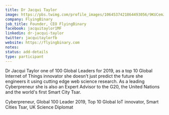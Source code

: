 ```yaml
---
title: Dr Jacqui Taylor
image: https://pbs.twimg.com/profile_images/1064537421864493056/9KUCemJ8_400x400.jpg
company: FlyingBinary
job_title: Founder, CEO FlyingBinary
facebook: jacquitaylor1MF
linkedin: dr-jacqui-taylor
twitter: jacquitaylorfb
website: https://flyingbinary.com
notes:
status: add-details
type: participant
---
```


Dr Jacqui Taylor one of 100 Global Leaders for 2019, as a top 10 Global Internet of Things innovator she doesn’t just predict the future she engineers it using cutting edge web science research. As a leading Cyberpreneur she is also an Expert Advisor to the G20, the United Nations and the world's first Smart City Tsar.

Cyberpreneur, Global 100 Leader 2019, Top 10 Global IoT innovator, Smart Cities Tsar, UK Science Diplomat
